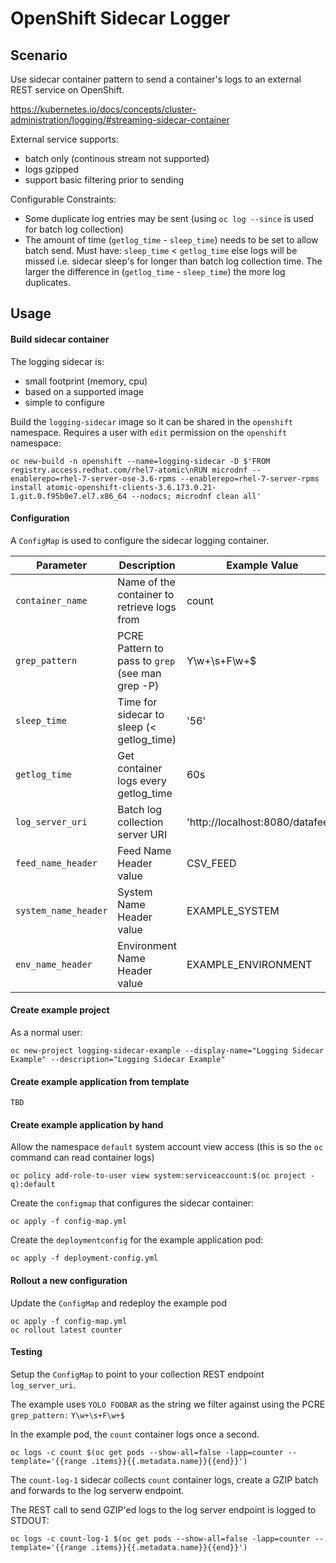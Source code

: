 # OpenShift Sidecar Logger

## Scenario

Use sidecar container pattern to send a container's logs to an external REST service on OpenShift.

https://kubernetes.io/docs/concepts/cluster-administration/logging/#streaming-sidecar-container

External service supports:

* batch only (continous stream not supported)
* logs gzipped
* support basic filtering prior to sending

Configurable Constraints:

* Some duplicate log entries may be sent (using `oc log --since` is used for batch log collection)
* The amount of time (`getlog_time` - `sleep_time`) needs to be set to allow batch send. Must have: `sleep_time` < `getlog_time` else logs will be missed i.e. sidecar sleep's for longer than batch log collection time. The larger the difference in (`getlog_time` - `sleep_time`) the more log duplicates.

## Usage

#### Build sidecar container

The logging sidecar is:

* small footprint (memory, cpu)
* based on a supported image
* simple to configure

Build the `logging-sidecar` image so it can be shared in the `openshift` namespace. Requires a user with `edit` permission on the `openshift` namespace:

```
oc new-build -n openshift --name=logging-sidecar -D $'FROM registry.access.redhat.com/rhel7-atomic\nRUN microdnf --enablerepo=rhel-7-server-ose-3.6-rpms --enablerepo=rhel-7-server-rpms install atomic-openshift-clients-3.6.173.0.21-1.git.0.f95b0e7.el7.x86_64 --nodocs; microdnf clean all'
```

#### Configuration

A `ConfigMap` is used to configure the sidecar logging container.

Parameter            | Description             | Example Value
-------------------- | ----------------------- | -------------
`container_name` | Name of the container to retrieve logs from | count
`grep_pattern` | PCRE Pattern to pass to `grep` (see man grep -P) | Y\w+\s+F\w+$
`sleep_time` | Time for sidecar to sleep (< getlog_time) | '56'
`getlog_time` | Get container logs every getlog_time | 60s
`log_server_uri` | Batch log collection server URI | 'http://localhost:8080/datafeed'
`feed_name_header` | Feed Name Header value| CSV_FEED
`system_name_header` | System Name Header value | EXAMPLE_SYSTEM
`env_name_header` | Environment Name Header value | EXAMPLE_ENVIRONMENT

#### Create example project

As a normal user:

```
oc new-project logging-sidecar-example --display-name="Logging Sidecar Example" --description="Logging Sidecar Example"
```

#### Create example application from template

`TBD`

#### Create example application by hand

Allow the namespace `default` system account view access (this is so the `oc` command can read container logs)

```
oc policy add-role-to-user view system:serviceaccount:$(oc project -q):default
```

Create the `configmap` that configures the sidecar container:

```
oc apply -f config-map.yml
```

Create the `deploymentconfig` for the example application pod:

```
oc apply -f deployment-config.yml
```

#### Rollout a new configuration

Update the `ConfigMap` and redeploy the example pod

```
oc apply -f config-map.yml
oc rollout latest counter
```

#### Testing

Setup the `ConfigMap` to point to your collection REST endpoint `log_server_uri`.

The example uses `YOLO FOOBAR` as the string we filter against using the PCRE `grep_pattern:` `Y\w+\s+F\w+$`

In the example pod, the `count` container logs once a second.

```
oc logs -c count $(oc get pods --show-all=false -lapp=counter --template='{{range .items}}{{.metadata.name}}{{end}}')
```

The `count-log-1` sidecar collects `count` container logs, create a GZIP batch and forwards to the log serverw endpoint.

The REST call to send GZIP'ed logs to the log server endpoint is logged to STDOUT:

```
oc logs -c count-log-1 $(oc get pods --show-all=false -lapp=counter --template='{{range .items}}{{.metadata.name}}{{end}}')
```
